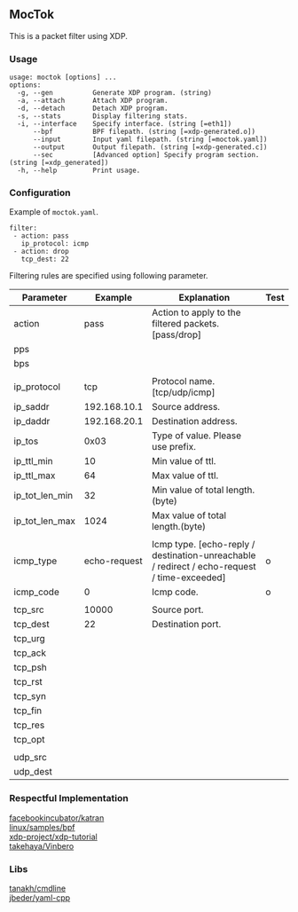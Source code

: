 ## MocTok
This is a packet filter using XDP.

### Usage

```
usage: moctok [options] ... 
options:
  -g, --gen          Generate XDP program. (string)
  -a, --attach       Attach XDP program.
  -d, --detach       Detach XDP program.
  -s, --stats        Display filtering stats.
  -i, --interface    Specify interface. (string [=eth1])
      --bpf          BPF filepath. (string [=xdp-generated.o])
      --input        Input yaml filepath. (string [=moctok.yaml])
      --output       Output filepath. (string [=xdp-generated.c])
      --sec          [Advanced option] Specify program section. (string [=xdp_generated])
  -h, --help         Print usage.
```

### Configuration
Example of `moctok.yaml`. 

```
filter:
 - action: pass
   ip_protocol: icmp
 - action: drop
   tcp_dest: 22
```

Filtering rules are specified using following parameter.

| **Parameter**  | **Example**  | **Explanation**                                                                             | **Test** |
|----------------|--------------|---------------------------------------------------------------------------------------------|----------|
| action         | pass         | Action to apply to the filtered packets. [pass/drop]                                        |          |
| pps            |              |                                                                                             |          |
| bps            |              |                                                                                             |          |
|                |              |                                                                                             |          |
| ip_protocol    | tcp          | Protocol name. [tcp/udp/icmp]                                                               |          |
| ip_saddr       | 192.168.10.1 | Source address.                                                                             |          |
| ip_daddr       | 192.168.20.1 | Destination address.                                                                        |          |
| ip_tos         | 0x03         | Type of value. Please use prefix.                                                           |          |
| ip_ttl_min     | 10           | Min value of ttl.                                                                           |          |
| ip_ttl_max     | 64           | Max value of ttl.                                                                           |          |
| ip_tot_len_min | 32           | Min value of total length.(byte)                                                            |          |
| ip_tot_len_max | 1024         | Max value of total length.(byte)                                                            |          |
|                |              |                                                                                             |          |
| icmp_type      | echo-request | Icmp type. [echo-reply / destination-unreachable / redirect / echo-request / time-exceeded] | o        |
| icmp_code      | 0            | Icmp code.                                                                                  | o        |
|                |              |                                                                                             |          |
| tcp_src        | 10000        | Source port.                                                                                |          |
| tcp_dest       | 22           | Destination port.                                                                           |          |
| tcp_urg        |              |                                                                                             |          |
| tcp_ack        |              |                                                                                             |          |
| tcp_psh        |              |                                                                                             |          |
| tcp_rst        |              |                                                                                             |          |
| tcp_syn        |              |                                                                                             |          |
| tcp_fin        |              |                                                                                             |          |
| tcp_res        |              |                                                                                             |          |
| tcp_opt        |              |                                                                                             |          |
|                |              |                                                                                             |          |
| udp_src        |              |                                                                                             |          |
| udp_dest       |              |                                                                                             |          |


### Respectful Implementation
[facebookincubator/katran](https://github.com/facebookincubator/katran)  
[linux/samples/bpf](https://github.com/torvalds/linux/tree/master/samples/bpf)  
[xdp-project/xdp-tutorial](https://github.com/xdp-project/xdp-tutorial)  
[takehaya/Vinbero](https://github.com/takehaya/Vinbero)  


### Libs
[tanakh/cmdline](https://github.com/tanakh/cmdline)  
[jbeder/yaml-cpp](https://github.com/jbeder/yaml-cpp)  
